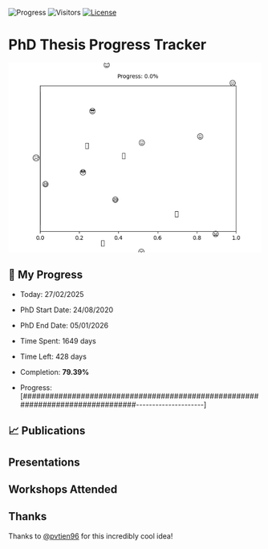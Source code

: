![Progress](https://img.shields.io/badge/Progress-79.39%25-69be63?style=flat-square)
![Visitors](https://api.visitorbadge.io/api/combined?path=https%3A%2F%2Fgithub.com%2Fpvtien96%2FPhD_Thesis_Tracker&label=Views&labelColor=%2337d67a&countColor=%23ff8a65&style=flat-square)
[![License](https://img.shields.io/badge/License-Apache_2.0-blue.svg)](https://opensource.org/licenses/Apache-2.0)

# PhD Thesis Progress Tracker

<td style="width: 10%; padding: 10px; border: none;">
      <img src="progress.gif" alt="Progress" style="height: 10%">
</td>

## :calendar: My Progress

- Today: 27/02/2025
- PhD Start Date: 24/08/2020
- PhD End Date: 05/01/2026

- Time Spent: 1649 days
- Time Left: 428 days
- Completion: <b>79.39%</b>
- Progress: [###############################################################################---------------------]

## 📈 Publications

## Presentations

## Workshops Attended

## Thanks

Thanks to [@pvtien96](https://github.com/pvtien96) for this incredibly cool idea!
